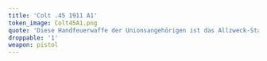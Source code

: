 ```yaml
---
title: 'Colt .45 1911 A1'
token_image: Colt45A1.png
quote: 'Diese Handfeuerwaffe der Unionsangehörigen ist das Allzweck-Standardmodell, das über viele Jahre in vielen Varianten hergestellt wurde. Die 1911 A1 ist das neueste Spitzenmodell einer langen und erfolgreichen Produktionslinie.'
droppable: '1'
weapon: pistol
---
```


